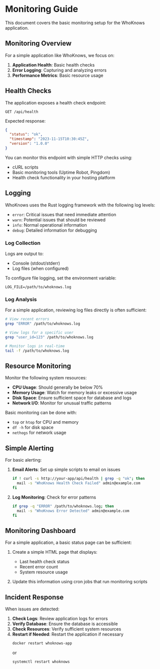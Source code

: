 # Monitoring Guide

This document covers the basic monitoring setup for the WhoKnows application.

## Monitoring Overview

For a simple application like WhoKnows, we focus on:

1. **Application Health**: Basic health checks
2. **Error Logging**: Capturing and analyzing errors
3. **Performance Metrics**: Basic resource usage

## Health Checks

The application exposes a health check endpoint:

```
GET /api/health
```

Expected response:
```json
{
  "status": "ok",
  "timestamp": "2023-11-15T10:30:45Z",
  "version": "1.0.0"
}
```

You can monitor this endpoint with simple HTTP checks using:
- cURL scripts
- Basic monitoring tools (Uptime Robot, Pingdom)
- Health check functionality in your hosting platform

## Logging

WhoKnows uses the Rust logging framework with the following log levels:

- `error`: Critical issues that need immediate attention
- `warn`: Potential issues that should be reviewed
- `info`: Normal operational information
- `debug`: Detailed information for debugging

### Log Collection

Logs are output to:
- Console (stdout/stderr)
- Log files (when configured)

To configure file logging, set the environment variable:
```
LOG_FILE=/path/to/whoknows.log
```

### Log Analysis

For a simple application, reviewing log files directly is often sufficient:

```bash
# View recent errors
grep "ERROR" /path/to/whoknows.log

# View logs for a specific user
grep "user_id=123" /path/to/whoknows.log

# Monitor logs in real-time
tail -f /path/to/whoknows.log
```

## Resource Monitoring

Monitor the following system resources:

- **CPU Usage**: Should generally be below 70%
- **Memory Usage**: Watch for memory leaks or excessive usage
- **Disk Space**: Ensure sufficient space for database and logs
- **Network I/O**: Monitor for unusual traffic patterns

Basic monitoring can be done with:
- `top` or `htop` for CPU and memory
- `df -h` for disk space
- `nethogs` for network usage

## Simple Alerting

For basic alerting:

1. **Email Alerts**: Set up simple scripts to email on issues
   ```bash
   if ! curl -s http://your-app/api/health | grep -q "ok"; then
     mail -s "WhoKnows Health Check Failed" admin@example.com
   fi
   ```

2. **Log Monitoring**: Check for error patterns
   ```bash
   if grep -q "ERROR" /path/to/whoknows.log; then
     mail -s "WhoKnows Error Detected" admin@example.com
   fi
   ```

## Monitoring Dashboard

For a simple application, a basic status page can be sufficient:

1. Create a simple HTML page that displays:
   - Last health check status
   - Recent error count
   - System resource usage

2. Update this information using cron jobs that run monitoring scripts

## Incident Response

When issues are detected:

1. **Check Logs**: Review application logs for errors
2. **Verify Database**: Ensure the database is accessible
3. **Check Resources**: Verify sufficient system resources
4. **Restart if Needed**: Restart the application if necessary
   ```bash
   docker restart whoknows-app
   ```
   or
   ```bash
   systemctl restart whoknows
   ```